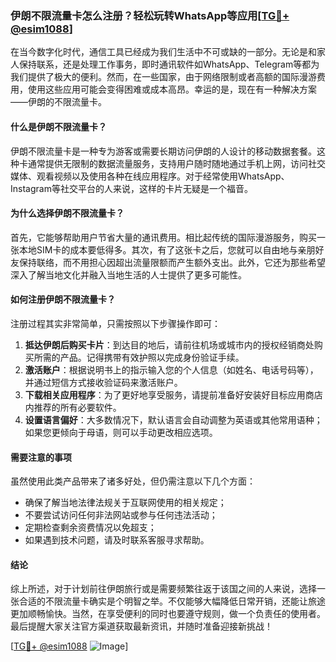 ### 伊朗不限流量卡怎么注册？轻松玩转WhatsApp等应用[[TG💪+ @esim1088](https://t.me/s/esim1088)]

在当今数字化时代，通信工具已经成为我们生活中不可或缺的一部分。无论是和家人保持联系，还是处理工作事务，即时通讯软件如WhatsApp、Telegram等都为我们提供了极大的便利。然而，在一些国家，由于网络限制或者高额的国际漫游费用，使用这些应用可能会变得困难或成本高昂。幸运的是，现在有一种解决方案——伊朗的不限流量卡。

#### 什么是伊朗不限流量卡？

伊朗不限流量卡是一种专为游客或需要长期访问伊朗的人设计的移动数据套餐。这种卡通常提供无限制的数据流量服务，支持用户随时随地通过手机上网，访问社交媒体、观看视频以及使用各种在线应用程序。对于经常使用WhatsApp、Instagram等社交平台的人来说，这样的卡片无疑是一个福音。

#### 为什么选择伊朗不限流量卡？

首先，它能够帮助用户节省大量的通讯费用。相比起传统的国际漫游服务，购买一张本地SIM卡的成本要低得多。其次，有了这张卡之后，您就可以自由地与亲朋好友保持联络，而不用担心因超出流量限额而产生额外支出。此外，它还为那些希望深入了解当地文化并融入当地生活的人士提供了更多可能性。

#### 如何注册伊朗不限流量卡？

注册过程其实非常简单，只需按照以下步骤操作即可：

1. **抵达伊朗后购买卡片**：到达目的地后，请前往机场或城市内的授权经销商处购买所需的产品。记得携带有效护照以完成身份验证手续。
2. **激活账户**：根据说明书上的指示输入您的个人信息（如姓名、电话号码等），并通过短信方式接收验证码来激活账户。
3. **下载相关应用程序**：为了更好地享受服务，请提前准备好安装好目标应用商店内推荐的所有必要软件。
4. **设置语言偏好**：大多数情况下，默认语言会自动调整为英语或其他常用语种；如果您更倾向于母语，则可以手动更改相应选项。

#### 需要注意的事项

虽然使用此类产品带来了诸多好处，但仍需注意以下几个方面：
- 确保了解当地法律法规关于互联网使用的相关规定；
- 不要尝试访问任何非法网站或参与任何违法活动；
- 定期检查剩余资费情况以免超支；
- 如果遇到技术问题，请及时联系客服寻求帮助。

#### 结论

综上所述，对于计划前往伊朗旅行或是需要频繁往返于该国之间的人来说，选择一张合适的不限流量卡确实是个明智之举。不仅能够大幅降低日常开销，还能让旅途更加顺畅愉快。当然，在享受便利的同时也要遵守规则，做一个负责任的使用者。最后提醒大家关注官方渠道获取最新资讯，并随时准备迎接新挑战！

[[TG💪+ @esim1088](https://t.me/s/esim1088) ![Image](https://i.postimg.cc/4NQfJmqS/Snipaste-2025-05-13-00-14-12.png)]